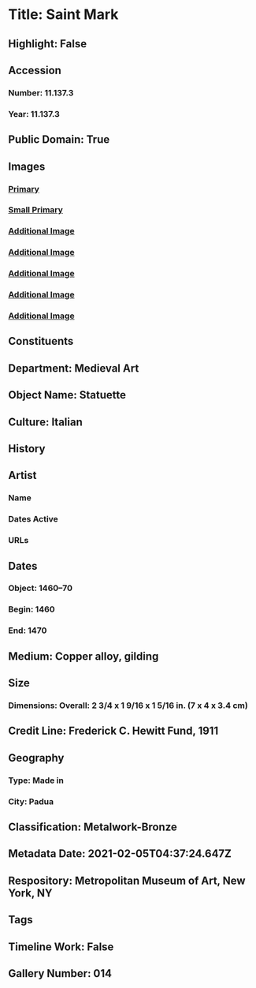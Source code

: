 # Title: Saint Mark
## Highlight: False
## Accession
### Number: 11.137.3
### Year: 11.137.3
## Public Domain: True
## Images
### [Primary](https://images.metmuseum.org/CRDImages/md/original/sf11-137-3s1.jpg)
### [Small Primary](https://images.metmuseum.org/CRDImages/md/web-large/sf11-137-3s1.jpg)
### [Additional Image](https://images.metmuseum.org/CRDImages/md/original/sf11-137-3d1.jpg)
### [Additional Image](https://images.metmuseum.org/CRDImages/md/original/sf11-137-3s2.jpg)
### [Additional Image](https://images.metmuseum.org/CRDImages/md/original/sf11-137-3s3.jpg)
### [Additional Image](https://images.metmuseum.org/CRDImages/md/original/sf11-137-3s4.jpg)
### [Additional Image](https://images.metmuseum.org/CRDImages/md/original/sf11-137-3s7.jpg)
## Constituents
## Department: Medieval Art
## Object Name: Statuette
## Culture: Italian
## History
## Artist
### Name
### Dates Active
### URLs
## Dates
### Object: 1460–70
### Begin: 1460
### End: 1470
## Medium: Copper alloy, gilding
## Size
### Dimensions: Overall: 2 3/4 x 1 9/16 x 1 5/16 in. (7 x 4 x 3.4 cm)
## Credit Line: Frederick C. Hewitt Fund, 1911
## Geography
### Type: Made in
### City: Padua
## Classification: Metalwork-Bronze
## Metadata Date: 2021-02-05T04:37:24.647Z
## Respository: Metropolitan Museum of Art, New York, NY
## Tags
## Timeline Work: False
## Gallery Number: 014